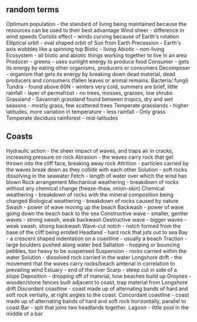 ## random terms
Optimum population - the standard of living being maintained because the resources can be used to their best advantage
Wind sheer - difference in wind speeds
Coriolis effect - winds curving because of Earth's rotation
Elliptical orbit - oval shaped orbit of Sun from Earth
Precession - Earth's axis wobbles like a spinning top
Biotic - living
Abiotic - non-living
Ecosystem - all biotic and abiotic things working together to live in an area
Producer - greens - uses sunlight energy to produce food
Consumer - gets its energy by eating other organisms, producers or consumers
Decomposer - organism that gets its energy by breaking down dead material, dead producers and consumers (fallen leaves or animal remains. Bacteria/ fungi)
Tundra - found above 60N - winters very cold, summers are brief, little rainfall - layer of permafrost - no trees, mosses, grasses, low shrubs
Grassland - Savannah grassland found between tropics, dry and wet seasons - mostly grass, few scattered trees
Temperate grasslands - higher latitudes, more variation in temperature - less rainfall - Only grass
Temperate deciduos rainforest - mid-latitudes

## Coasts
Hydraulic action - the sheer impact of waves, and traps air in cracks, increasing pressure on rock
Abrasion - the waves carry rock that get thrown into the cliff face, breaking away rock
Attrition - particles carried by the waves break down as they collide with each other
Solution - soft rocks dissolving in the seawater
Fetch - length of water over which the wind has blown
Rock arrangement
Mechanical weathering - breakdown of rocks without any chemical change (freeze-thaw, onion-skin)
Chemical weathering - breakdown of rocks with the mineral composition being changed
Biological weathering - breakdown of rocks caused by nature
Swash - power of wave moving up the beach
Backwash - power of wave going down the beach back to the sea
Constructive wave - smaller, gentler waves - strong swash, weak backwash
Destructive wave - bigger waves - weak swash, strong backwash
Wave-cut notch - notch formed from the base of the cliff being eroded
Headland - hard rock that juts out to sea
Bay - a crescent shaped indentation on a coastline - usually a beach
Traction - large boulders pushed along water bed
Saltation - hopping or bouncing pebbles, too heavy to be suspensed
Suspension - rocks carried within the water
Solution - dissolved rock carried in the water
Longshore drift - the movement that the waves carry rocks/beach amterial in correlation to prevailing wind
Estuary - end of the river
Scarp - steep cut in side of a slope
Deposition - dropping off of material, how beaches build up
Groynes - wooden/stone fences built adjacent to coast, trap material from Longshore drift
Discordant coastline - coast made up of alternating bands of hard and soft rock vertially, at right angles to the coast.
Concordant coastline - coast made up of alternating bands of hard and soft rock horizontally, parallel to coast
Bar - spit that joins two headlands together.
Lagoon - little pool in the middle of a bar


